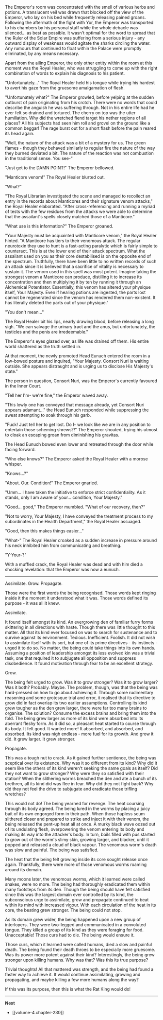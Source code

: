 
The Emperor's room was concentrated with the smell of various herbs and potions. A translucent veil was drawn that blocked off the view of the Emperor, who lay on his bed while frequently releasing pained groans. Following the aftermath of the fight with Yor, the Emperor was transported to his chambers by his personal staff while the whole debacle was silenced... as best as possible. It wasn't optimal for the word to spread that the Ruler of the Solar Empire was suffering from a serious injury - any outward display of weakness would agitate the sharks circling the water. Any rumours that continued to float within the Palace were promptly eliminated, by any means necessary.

Apart from the ailing Emperor, the only other entity within the room at this moment was the Royal Healer, who was struggling to come up with the right combination of words to explain his diagnosis to his patient.

"Unfortunately..." The Royal Healer held his tongue while trying his hardest to avert his gaze from the gruesome amalgamation of flesh.

"Unfortunately what?" The Emperor growled, before yelping at the sudden outburst of pain originating from his crotch. There were no words that could describe the anguish he was suffering through. Not in his entire life had he ever felt so drained and tortured. The cherry on top was the utter humiliation. Why did the wretched fiend target his nether regions of all places? All his subjects had seen him roll and grovel on the ground like a common beggar! The rage burst out for a short flash before the pain reared its head again.

"Well, the nature of the attack was a bit of a mystery for us. The green flames - though they behaved similarly to regular fire the nature of the way they burned deviated a bit. The nature of the reaction was not combustion in the traditional sense. You see-"

"Just get to the DAMN POINT!" The Emperor bellowed.

"Manticore venom!" The Royal Healer blurted out.

"What?"

"The Royal Librarian investigated the scene and managed to recollect an entry in the records about Manticores and their signature venom attacks," the Royal Healer elaborated. "After cross-referencing and running a myriad of tests with the few residues from the attacks we were able to determine that the assailant's spells closely matched those of a Manticore."

"What use is this information?" The Emperor groaned.

"Your Majesty must be acquainted with Manticore venom," the Royal Healer hinted. "A Manticore has tiers to their venomous attack. The regular neurotoxin they use to hunt is a fast-acting paralytic which is fairly simple to counteract. This is at the lower end of their attack spectrum. What the assailant used on you as their core destabilised is on the opposite end of the spectrum. Truthfully, there have been little to no written records of such an attack since it is believed that a sacrifice of vitality is necessary to sustain it. The venom used in this spell was most potent. Imagine taking the strongest venom a Manticore can produce, distilling it to increase its concentration and then multiplying it by ten by running it through an Alchemical Potentiator. Essentially, this venom has altered your physique itself, Your Majesty. Even if healing potions are ingested, the parts lost cannot be regenerated since the venom has rendered them non-existent. It has literally deleted the parts out of your physique."

"You don't mean..."

The Royal Healer bit his lips, nearly drawing blood, before releasing a long sigh. "We can salvage the urinary tract and the anus, but unfortunately, the testicles and the penis are irredeemable."

The Emperor's eyes glazed over, as life was drained off them. His entire world shattered as the truth settled in.

At that moment, the newly promoted Head Eunuch entered the room in a low-bowed posture and inquired, "Your Majesty. Consort Nuri is waiting outside. She appears distraught and is urging us to disclose His Majesty's state."

The person in question, Consort Nuri, was the Emperor's currently favoured in the Inner Court.

"Tell her I'm- we're fine," the Emperor waved away.

"This lowly one has conveyed that message already, yet Consort Nuri appears adamant..." the Head Eunuch responded while suppressing the sweat attempting to soak through his garb.

"Fuck! Just tell her to get lost. Do I- we look like we are in any position to entertain those scheming shrews?!" The Emperor shouted, trying his utmost to cloak an escaping groan from diminishing his gravitas.

The Head Eunuch bowed even lower and retreated through the door while facing forward.

"Who else knows?" The Emperor asked the Royal Healer with a morose whisper.

"Knows...?"

"About. Our. Condition!" The Emperor gnarled.

"Umm... I have taken the initiative to enforce strict confidentiality. As it stands, only I am aware of your... condition, Your Majesty."

"Good... good," The Emperor mumbled. "What of our recovery, then?"

"Not to worry, Your Majesty, I have conveyed the treatment process to my subordinates in the Health Department," the Royal Healer assuaged.

"Good, then this makes things easier..."

"What-" The Royal Healer croaked as a sudden increase in pressure around his neck inhibited him from communicating and breathing.

"Y-Your-?"

With a muffled crack, the Royal Healer was dead and with him died a shocking revelation: that the Emperor was now a eunuch.

____

Assimilate. Grow. Propagate.

Those were the first words the being recognised. Those words kept ringing inside it the moment it understood what it was. Those words defined its purpose - it was all it knew.

Assimilate.

It found itself amongst its kind. An evergrowing den of familiar furry forms skittering in all directions with haste. Though there was little thought to this matter. All that its kind ever focused on was to search for sustenance and to survive against its environment. Tedious. Inefficient. Foolish. It did not wish to assimilate itself with its sort, but one of its prime directives - its instincts - urged it to do so. No matter, the being could take things into its own hands. Assuming a position of leadership amongst its less evolved kin was a trivial task, one that required it to subjugate all opposition and suppress disobedience. It found motivation through fear to be an excellent strategy.

Grow.

The being felt urged to grow. Was it to grow stronger? Was it to grow larger? Was it both? Probably. Maybe. The problem, though, was that the being was hard-pressed on how to go about achieving it. Through some rudimentary reasoning and some grotesque trial and error, it realised that its directive to grow did in fact overlap its two earlier assumptions. Controlling its kind grew tougher as the den grew larger, there were far too many brains to organise. The solution? Consume the excess brains and bring them into the fold. The being grew larger as more of its kind were absorbed into its aberrant fleshy form. As it did so, a pleasant heat started to course through its body. It felt good. It wanted more! It absorbed, and absorbed, and absorbed. Its kind was nigh endless - more fuel for its growth. And grow it did. It grew larger. It grew stronger.

Propagate.

This was a tough nut to crack. As it gained further sentience, the being was sceptical over its existence. Why was it so different from its kind? Why did it seem like the others of its kind weren't seeking the same goals as itself? Did they not want to grow stronger? Why were they so satisfied with their station? When the slithering worms breached the den and ate a bunch of its brethren, all its kind did was flee in fear. Why did they not fight back? Why did they not feel the drive to subjugate and eradicate those trifling wretches?

This would not do! The being yearned for revenge. The heat coursing through its body agreed. The being lured in the worms by placing a juicy bait of its own engorged form in their path. When those hapless scum slithered closer and prepared to strike and inject it with their venom, the being released the pent-up heat all at once. A murky black wave oozed out of its undulating flesh, overpowering the venom entering its body and making its way into the attacker's body. In turn, boils filled with pus started to grow out of the worm's slimy skin, growing larger, and blacker, until it popped and released a cloud of black vapour. The venomous worm's death was slow and painful. The being was satisfied.

The heat that the being felt growing inside its core sought release once again. Thankfully, there were more of those venomous worms roaming around its domain.

Many moons later, the venomous worms, which it learned were called snakes, were no more. The being had thoroughly eradicated them within many footsteps from its den. Though the being should have felt satisfied since this was the largest domain ever controlled by its kind, the subconscious urge to assimilate, grow and propagate continued to beat within its mind with increased vigour. With each circulation of the heat in its core, the beating grew stronger. The being could not stop.

As its domain grew wider, the being happened upon a new group of interlopers. They were two-legged and communicated in a convoluted tongue. They killed a group of its kind as they were foraging for food. Unacceptable! Those curs had to die. The being would ensure it.

Those curs, which it learned were called humans, died a slow and painful death. The being found their death throes to be especially more gruesome. Was its power more potent against their kind? Interestingly, the being grew stronger upon killing humans. Why was that? Was this its true purpose?

Trivial thoughts! All that mattered was strength, and the being had found a faster way to achieve it. It would continue assimilating, growing and propagating, and maybe killing a few more humans along the way?

If this was its purpose, then this is what the Rat King would do!

____

**Next**
* [[volume-4.chapter-230]]
